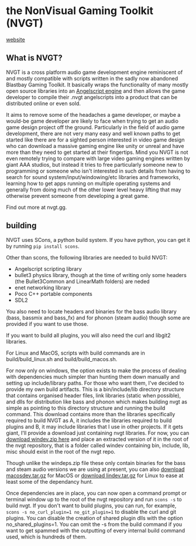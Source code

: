 # the NonVisual Gaming Toolkit (NVGT)
[website](https://nvgt.gg)

## What is NVGT?
NVGT is a cross platform audio game development engine reminiscent of and mostly compatible with scripts written in the sadly now abandoned Blastbay Gaming Toolkit. It basically wraps the functionality of many mostly open source libraries into an [Angelscript engine](https://www.angelcode.com/angelscript/) and then allows the game developer to compile their .nvgt angelscripts into a product that can be distributed online or even sold.

It aims to remove some of the headaches a game developer, or maybe a would-be game developer are likely to face when trying to get an audio game design project off the ground. Particularly in the field of audio game development, there are not very many easy and well known paths to get started like there are for a sighted person interested in video game design who can download a massive gaming engine like unity or unreal and have more than they need to get started at their fingertips. Mind you NVGT is not even remotely trying to compare with large video gaming engines written by giant AAA studios, but instead it tries to free particularly someone new to programming or someone who isn't interested in such details from having to search for sound system/input/windowing/etc libraries and frameworks, learning how to get apps running on multiple operating systems and generally from doing much of the other lower level heavy lifting that may otherwise prevent someone from developing a great game.

Find out more at nvgt.gg.

## building
NVGT uses SCons, a python build system. If you have python, you can get it by running `pip install scons`.

Other than scons, the following libraries are needed to build NVGT:
* Angelscript scripting library
* bullet3 physics library, though at the time of writing only some headers (the Bullet3Common and LinearMath folders) are neded
* enet networking library
* Poco C++ portable components
* SDL2

You also need to locate headers and binaries for the bass audio library (bass, bassmix and bass_fx) and for phonon (steam audio) though some are provided if you want to use those.

If you want to build all plugins, you will also need the curl and libgit2 libraries.

For Linux and MacOS, scripts with build commands are in build/build_linux.sh and build/build_macos.sh.

For now only on windows, the option exists to make the process of dealing with dependencies much simpler than hunting them down manually and setting up include/library paths. For those who want them, I've decided to provide my own build artifacts. This is a bin/include/lib directory structure that contains organised header files, link libraries (static when possible), and dlls for distribution like bass and phonon which makes building nvgt as simple as pointing to this directory structure and running the build command. This download contains more than the libraries specifically required to build NVGT as A, it includes the libraries required to build plugins and B, it may include libraries that I use in other projects. If it gets giant, I'll provide a download just containing nvgt libraries. For now, you can 
[download windev.zip here](https://nvgt.gg/windev.zip) and place an extracted version of it in the root of the nvgt repository, that is a folder called windev containing bin, include, lib, misc should exist in the root of the nvgt repo.

Though unlike the windeps.zip file these only contain binaries for the bass and steam audio versions we are using at present, you can also [download macosdev.tar.gz](https://nvgt.gg/macosdev.tar.gz) for MacOS or [download lindev.tar.gz](https://nvgt.gg/lindev.tar.gz) for Linux to ease at least some of the dependancy hunt.

Once dependencies are in place, you can now open a command prompt or terminal window up to the root of the nvgt repository and run `scons -s` to build nvgt. If you don't want to build plugins, you can run, for example, `scons -s no_curl_plugin=1 no_git_plugin=1` to disable the curl and git plugins. You can disable the creation of shared plugin dlls with the option no_shared_plugins=1. You can omit the -s from the build command if you want to get spammed with the outputting of every internal build command used, which is hundreds of them.

